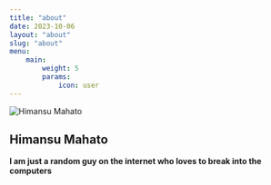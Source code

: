 ```yaml
---
title: "about"
date: 2023-10-06
layout: "about"
slug: "about"
menu:
    main:
        weight: 5
        params: 
            icon: user
---
```




![Himansu Mahato](https://avatars.githubusercontent.com/u/63031654)

Himansu Mahato
--------------

**I am just a random guy on the internet who loves to break into the computers**

